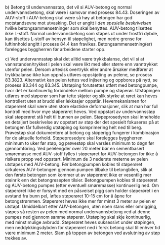 b) Betong til undervannsstøp, det vil si AUV-betong og normal undervannsbetong, skal være i samsvar med prosess 84.43.  Doseringen av AUV-stoff i AUV-betong skal være så høy at betongen har god motstandsevne mot utvasking. Det er angitt i *den spesielle beskrivelsen* hvilke betongsammensetninger som skal benyttes.
AUV-betong tilsettes ikke L-stoff. Normal undervannsbetong som støpes ut under frostfri dybde, kan tilsettes L-stoff av hensyn til støpelighet, men nedre grense for luftinnhold angitt i prosess 84.4 kan fravikes.
Betongsammensetning(er) forelegges byggherren før arbeidene starter opp.

c) Ved undervannsstøp skal det alltid være trykkbalanse, det vil si at vannstanden/trykket i pelen skal være likt med eller større enn vanntrykket utenfor pelen. Dersom artesisk overtrykk eller andre årsaker medfører at trykkbalanse ikke kan oppnås utføres oppskjøting av pelene, se prosess 83.3823. Alternativt kan pelen tettes ved injisering og oppbores på nytt, se prosess 83.344 og 83.345.
Utstøping forutsettes utført med betongpumpe, hvor det er kontinuerlig forbindelse mellom pumpe og støperør. Utstøpingen utføres med støperør som har tette skjøter og slik styrke at røret kan heves kontrollert uten at brudd eller lekkasjer oppstår. Hevemekanismen for støperøret skal være uten store elastiske deformasjoner, slik at man har full kontroll med hvor mye støperøret heves.
Ved oppstart av undervannsstøp skal støperøret stå helt til bunnen av pelen. Støpeprosedyren skal inneholde en detaljert beskrivelse av oppstart av støp der det spesielt fokuseres på at betongen får fullverdig utstøping og komprimering helt ned til berg. Prøvestøp skal dokumentere at betong og støperigg fungerer i kombinasjon for de aktuelle forhold. Støpeprosedyre skal forelegges byggherren minimum to uker før støp, og prøvestøp skal varsles minimum to døgn før gjennomføring. Ved pelelengder over 20 meter bør en sementbasert smøremasse med AUV-stoff fylles i støperøret før AUV-betongen for ikke å risikere propp ved oppstart.
Minimum de 3 nederste meterne av pelen utstøpes med AUV-betong. Før betongpumpen kobles til støperøret sirkuleres AUV-betongen gjennom pumpen tilbake til betongbilen, slik at den første betongen som kommer ut av støperøret ikke er vesentlig mer steinrik enn det betongresepten tilsier. Betongpumpen kobles til støperøret og AUV-betong pumpes (etter eventuell smøremasse) kontinuerlig ned. Om støperøret ikke er forsynt med en påsveiset pigg som holder støperøret i en avstand fra bunn pel, løftes støperøret 10-15 cm for å åpne for betongstrømmen. Støperøret heves ikke mer før minst 3 meter av pelen er utstøpt.
Umiddelbart etter AUV-betongen, uten noen stans eller omrigging, støpes så resten av pelen med normal undervannsbetong ved at denne pumpes ned gjennom samme støperør. Utstøping skal skje kontinuerlig, med minst mulige avbrudd. Støperøret heves suksessivt under støpingen, men neddykkingsdybden for støperøret ned i fersk betong skal til enhver tid være minimum 2 meter. Slam på toppen av betongen ved avslutning av støp trekkes av.

